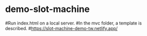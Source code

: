 # demo-slot-machine

#Run index.html on a local server.
#In the mvc folder, a template is described.
#https://slot-machine-demo-tw.netlify.app/

